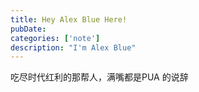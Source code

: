 ```yaml
---
title: Hey Alex Blue Here!
pubDate: 
categories: ['note']
description: "I'm Alex Blue"
---
```


吃尽时代红利的那帮人，满嘴都是PUA 的说辞